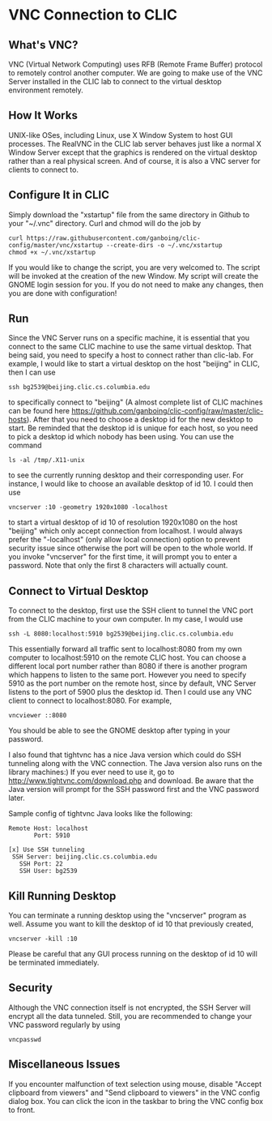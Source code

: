 # VNC Connection to CLIC #

## What's VNC? ##

VNC (Virtual Network Computing) uses RFB (Remote Frame Buffer) protocol to remotely control another computer. We are going to make use of the VNC Server installed in the CLIC lab to connect to the virtual desktop environment remotely.

## How It Works ##

UNIX-like OSes, including Linux, use X Window System to host GUI processes. The RealVNC in the CLIC lab server behaves just like a normal X Window Server except that the graphics is rendered on the virtual desktop rather than a real physical screen. And of course, it is also a VNC server for clients to connect to.

## Configure It in CLIC ##

Simply download the "xstartup" file from the same directory in Github to your "~/.vnc" directory. Curl and chmod will do the job by

```
curl https://raw.githubusercontent.com/ganboing/clic-config/master/vnc/xstartup --create-dirs -o ~/.vnc/xstartup
chmod +x ~/.vnc/xstartup
```

If you would like to change the script, you are very welcomed to. The script will be invoked at the creation of the new Window. My script will create the GNOME login session for you. If you do not need to make any changes, then you are done with configuration!

## Run ##

Since the VNC Server runs on a specific machine, it is essential that you connect to the same CLIC machine to use the same virtual desktop. That being said, you need to specify a host to connect rather than clic-lab. For example, I would like to start a virtual desktop on the host "beijing" in CLIC, then I can use

```
ssh bg2539@beijing.clic.cs.columbia.edu
```

to specifically connect to "beijing" (A almost complete list of CLIC machines can be found here https://github.com/ganboing/clic-config/raw/master/clic-hosts). After that you need to choose a desktop id for the new desktop to start. Be reminded that the desktop id is unique for each host, so you need to pick a desktop id which nobody has been using. You can use the command

```
ls -al /tmp/.X11-unix
```

to see the currently running desktop and their corresponding user. For instance, I would like to choose an available desktop of id 10. I could then use

```
vncserver :10 -geometry 1920x1080 -localhost
```

to start a virtual desktop of id 10 of resolution 1920x1080 on the host "beijing" which only accept connection from localhost. I would always prefer the "-localhost" (only allow local connection) option to prevent security issue since otherwise the port will be open to the whole world. If you invoke "vncserver" for the first time, it will prompt you to enter a password. Note that only the first 8 characters will actually count. 

## Connect to Virtual Desktop ##

To connect to the desktop, first use the SSH client to tunnel the VNC port from the CLIC machine to your own computer. In my case, I would use

```
ssh -L 8080:localhost:5910 bg2539@beijing.clic.cs.columbia.edu
```

This essentially forward all traffic sent to localhost:8080 from my own computer to localhost:5910 on the remote CLIC host. You can choose a different local port number rather than 8080 if there is another program which happens to listen to the same port. However you need to specify 5910 as the port number on the remote host, since by default, VNC Server listens to the port of 5900 plus the desktop id. Then I could use any VNC client to connect to localhost:8080. For example,

```
vncviewer ::8080
```

You should be able to see the GNOME desktop after typing in your password.

I also found that tightvnc has a nice Java version which could do SSH tunneling along with the VNC connection. The Java version also runs on the library machines:) If you ever need to use it, go to http://www.tightvnc.com/download.php and download. Be aware that the Java version will prompt for the SSH password first and the VNC password later.

Sample config of tightvnc Java looks like the following:

```
Remote Host: localhost
       Port: 5910

[x] Use SSH tunneling
 SSH Server: beijing.clic.cs.columbia.edu
   SSH Port: 22
   SSH User: bg2539
```

## Kill Running Desktop ##

You can terminate a running desktop using the "vncserver" program as well. Assume you want to kill the desktop of id 10 that previously created,

```
vncserver -kill :10
```

Please be careful that any GUI process running on the desktop of id 10 will be terminated immediately.

## Security ##

Although the VNC connection itself is not encrypted, the SSH Server will encrypt all the data tunneled. Still, you are recommended to change your VNC password regularly by using

```
vncpasswd
```

## Miscellaneous Issues ##

If you encounter malfunction of text selection using mouse, disable "Accept clipboard from viewers" and "Send clipboard to viewers" in the VNC config dialog box. You can click the icon in the taskbar to bring the VNC config box to front.
